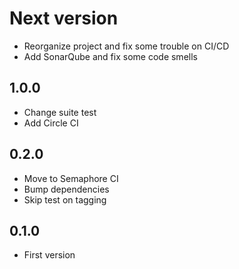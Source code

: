 # Next version
+ Reorganize project and fix some trouble on CI/CD
+ Add SonarQube and fix some code smells

## 1.0.0
+ Change suite test
+ Add Circle CI

## 0.2.0
+ Move to Semaphore CI
+ Bump dependencies
+ Skip test on tagging

## 0.1.0
+ First version
